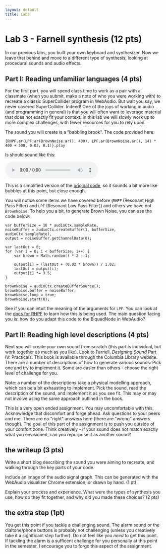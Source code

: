 ```yaml
---
layout: default
title: Lab3
---
```


# Lab 3 - Farnell synthesis (12 pts)

In our previous labs, you built your own keyboard and synthesizer.
Now we leave that behind and move to a different type of synthesis, looking at procedural sounds and audio effects.

## Part I: Reading unfamiliar languages (4 pts)

For the first part, you will spend class time to work as a pair with a classmate (when you submit, make a note of who you were working with) to recreate a classic SuperCollider program in WebAudio.
But wait you say, we never covered SuperCollider.
Indeed! One of the joys of working in audio (and programming in general) is that you will often want to leverage material that does not exactly fit your context.
In this lab we will slowly work up to more complex challenges, with fewer resources for you to rely upon.

The sound you will create is a "babbling brook". The code provided here:

    {RHPF.ar(LPF.ar(BrownNoise.ar(), 400), LPF.ar(BrownNoise.ar(), 14) * 400 + 500, 0.03, 0.1)}.play

Is should sound like this: 

<audio controls>
  <source src="../fall2020/sounds/babbling.wav" type="audio/wav">
</audio>

This is a simplified version of the [original code](https://github.com/supercollider/supercollider/blob/3287b55edfc670caefda0a0056f48b1319075b3c/examples/demonstrations/babbling%20brook.scd), so it sounds a bit more like bubbles at this point, but close enough.

You will notice some items we have covered before (```RHPF``` (Resonant High Pass Filter) and ```LPF``` (Resonant Low Pass Filter)) and others we have not ```BrownNoise```.
To help you a bit, to generate Brown Noise, you can use the code below:

    var bufferSize = 10 * audioCtx.sampleRate,
    noiseBuffer = audioCtx.createBuffer(1, bufferSize, audioCtx.sampleRate),
    output = noiseBuffer.getChannelData(0);

    var lastOut = 0;
    for (var i = 0; i < bufferSize; i++) {
        var brown = Math.random() * 2 - 1;
      
        output[i] = (lastOut + (0.02 * brown)) / 1.02;
        lastOut = output[i];
        output[i] *= 3.5;
    }

    brownNoise = audioCtx.createBufferSource();
    brownNoise.buffer = noiseBuffer;
    brownNoise.loop = true;
    brownNoise.start(0);

See if you can intuit the meaning of the arguments for ```LPF```.
You can look at the [docs for RHPF](https://doc.sccode.org/Classes/RHPF.html) to learn how this is being used.
The main question facing you is: how do you adapt this code to the BiquadNode in WebAudio?

## Part II: Reading high level descriptions (4 pts)

Next you will create your own sound from scratch (this part is individual, but work together as much as you like).
Look to Farnell, *Designing Sound* Part IV: Practicals. 
This book is available through the Columbia Library website.
There are a number of descriptions of how to generate various sounds. 
Pick one and try to implement it.
Some are easier than others - choose the right level of challenge for you.

Note: a number of the descriptions take a physical modelling approach, which can be a bit exhausting to implement.
Pick the sound, read the description of the sound, and implement it as you see fit.
This may or may not involve using the same approach outlined in the book.

This is a very open ended assignment.
You may uncomfortable with this.
Acknowledge that discomfort and forge ahead.
Ask questions to your peers and me.
There are no "right" answers here (there are "wrong" answers though).
The goal of this part of the assignment is to push you outside of your comfort zone.
Think creatively - if your sound does not match exactly what you envisioned, can you repurpose it as another sound?

## the writeup (3 pts)

Write a short blog describing the sound you were aiming to recreate, and walking through the key parts of your code.

Include an image of the audio signal graph. This can be generated with the WebAudio visualizer Chrome extension, or drawn by hand. (1 pt)

Explain your process and experience.
What were the types of synthesis you use, how do they fit together, and why did you made these choices? (2 pts)

## the extra step (1pt)

You get this point if you tackle a challenging sound.
The alarm sound or the dialtone/phone buttons is probably not challenging (unless you creatively take it a significant step further).
Do not feel like you *need* to get this point. 
If tackling the alarm is a sufficent challenge for you personally at this point in the semester, I encourage you to forgo this aspect of the assignment.
